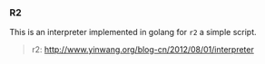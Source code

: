 ### R2

This is an interpreter implemented in golang for `r2` a simple script.

> r2: http://www.yinwang.org/blog-cn/2012/08/01/interpreter
